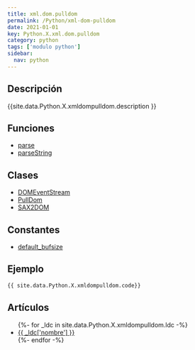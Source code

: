 ```yaml
---
title: xml.dom.pulldom
permalink: /Python/xml-dom-pulldom
date: 2021-01-01
key: Python.X.xml.dom.pulldom
category: python
tags: ['modulo python']
sidebar: 
  nav: python
---
```


## Descripción
{{site.data.Python.X.xmldompulldom.description }}

## Funciones
* [parse](/Python/xml-dom-pulldom/parse/)
* [parseString](/Python/xml-dom-pulldom/parseString/)

## Clases
* [DOMEventStream](/Python/xml-dom-pulldom/DOMEventStream/)
* [PullDom](/Python/xml-dom-pulldom/PullDom/)
* [SAX2DOM](/Python/xml-dom-pulldom/SAX2DOM/)

## Constantes
* [default_bufsize](/Python/xml-dom-pulldom/default_bufsize/)

## Ejemplo
~~~python
{{ site.data.Python.X.xmldompulldom.code}}
~~~

## Artículos
<ul>
{%- for _ldc in site.data.Python.X.xmldompulldom.ldc -%}
   <li>
       <a href="{{_ldc['url'] }}">{{ _ldc['nombre'] }}</a>
   </li>
{%- endfor -%}
</ul>
